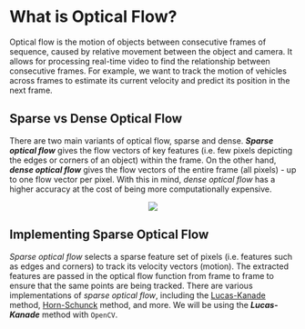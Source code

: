 # What is Optical Flow?

Optical flow is the motion of objects between consecutive
frames of sequence, caused by relative movement between the
object and camera. It allows for processing real-time video
to find the relationship between consecutive frames. For example,
we want to track the motion of vehicles across frames to estimate
its current velocity and predict its position in the next frame.

## Sparse vs Dense Optical Flow

There are two main variants of optical flow, sparse and dense.
__*Sparse optical flow*__ gives the flow vectors of key features
(i.e. few pixels depicting the edges or corners of an object)
within the frame. On the other hand, __*dense optical flow*__  gives 
the flow vectors of the entire frame (all pixels) - up to one 
flow vector per pixel. With this in mind, *dense optical flow* 
has a higher accuracy at the cost of being more computationally expensive. 

<p align="center">
  <img src="imgs/sparse-vs-dense.gif">
</p>

## Implementing Sparse Optical Flow

*Sparse optical flow* selects a sparse feature set of pixels
(i.e. features such as edges and corners) to track its velocity
vectors (motion). The extracted features are passed in the optical
flow function from frame to frame to ensure that the same points are
being tracked. There are various implementations of
*sparse optical flow*, including the [Lucas-Kanade](https://en.wikipedia.org/wiki/Lucas%E2%80%93Kanade_method) method, [Horn-Schunck](https://en.wikipedia.org/wiki/Horn%E2%80%93Schunck_method) method, and more. We will be using the
__*Lucas-Kanade*__ method with `OpenCV`.